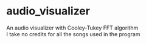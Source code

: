 # audio_visualizer
An audio visualizer with Cooley-Tukey FFT algorithm <br />
I take no credits for all the songs used in the program
